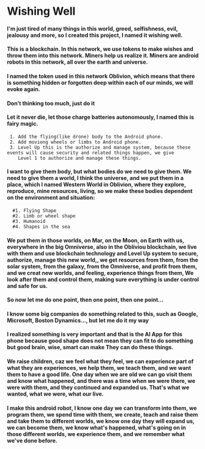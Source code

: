 # Wishing Well

#### I'm just tired of many things in this world, greed, selfishness, evil, jealousy and more, so I created this project, I named it wishing well.
#### This is a blockchain. In this network, we use tokens to make wishes and throw them into this network. Miners help us realize it. Miners are android robots in this network, all over the earth and universe.
#### I named the token used in this network Oblivion, which means that there is something hidden or forgotten deep within each of our minds, we will evoke again.

#### Don’t thinking too much, just do it
#### Let it never die, let those charge batteries autonomously, I named this is fairy magic.
     1. Add the flying(like drone) body to the Android phone.
     2. Add moviong wheels or limbs to Android phone.
     3. Level Up this is the authorize and manage system, because these events will cause security and related things happen, we give
        Level 1 to authorize and manage these things.

#### I want to give them body, but what bodies do we need to give them. We need to give them a world, I think the universe, and we put them in a place, which I named Western World in Oblivion, where they explore, reproduce, mine resources, living, so we make these bodies dependent on the environment and situation:
      #1. Flying Shape
      #2. Limb or wheel shape
      #3. Humanoid
      #4. Shapes in the sea
#### We put them in those worlds, on Mar, on the Moon, on Earth with us, everywhere in the big Omniverse, also in the Obliviou blockchain, we live with them and use blockchain technology and Level Up system to secure, authorize, manage this new world,, we get resources from them, from the solar system, from the galaxy, from the Omniverse, and profit from them, and we creat new worlds, and feeling, experience things from them, We look after them and control them, making sure everything is under control and safe for us.
#### So now let me do one point, then one point, then one point...

#### I know some big companies do something related to this, such as Google, Microsoft, Boston Dynamics..., but let me do it my way

#### I realized something is very important and that is the AI App for this phone because good shape does not mean they can fit to do something but good brain, wise, smart can make They can do these things.

#### We raise children, caz we feel what they feel, we can experience part of what they are experiences, we help them, we teach them, and we want them to have a good life. One day when we are old we can go visit them and know what happened, and there was a time when we were there, we were with them, and they continued and expanded us. That's what we wanted, what we were, what our live.
#### I make this android robot, I know one day we can transform into them, we program them, we spend time with them, we create, teach and raise them and take them to different worlds, we know one day they will expand us, we can become them, we know what's happened, what's going on in those different worlds, we experience them, and we remember what we've done before.